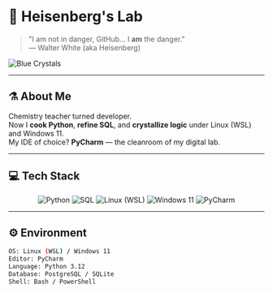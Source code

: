 # 💎 Heisenberg's Lab

> "I am not in danger, GitHub... I **am** the danger."  
> — Walter White (aka Heisenberg)

![Blue Crystals](https://media.giphy.com/media/v1.Y2lkPTc5MGI3NjExa3NqNnZzMmZ0ajRpN2R0NXZ4dG9oMmVibnJ0N3lxNWh1OW90ZXByciZlcD12MV9naWZzX3NlYXJjaCZjdD1n/3o7btPCcdNniyf0ArS/giphy.gif)

---

## ⚗️ About Me

Chemistry teacher turned developer.  
Now I **cook Python**, **refine SQL**, and **crystallize logic** under Linux (WSL) and Windows 11.  
My IDE of choice? **PyCharm** — the cleanroom of my digital lab.

---

## 💻 Tech Stack

<div align="center">

![Python](https://img.shields.io/badge/Python-3776AB?style=flat&logo=python&logoColor=yellow)
![SQL](https://img.shields.io/badge/SQL-336791?style=flat&logo=postgresql&logoColor=white)
![Linux (WSL)](https://img.shields.io/badge/Linux%20(WSL)-FCC624?style=flat&logo=linux&logoColor=black)
![Windows 11](https://img.shields.io/badge/Windows%2011-0078D6?style=flat&logo=windows11&logoColor=white)
![PyCharm](https://img.shields.io/badge/PyCharm-000000?style=flat&logo=pycharm&logoColor=green)

</div>

---

## ⚙️ Environment

```bash
OS: Linux (WSL) / Windows 11
Editor: PyCharm
Language: Python 3.12
Database: PostgreSQL / SQLite
Shell: Bash / PowerShell
